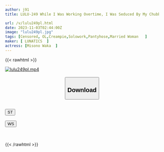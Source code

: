 ```yaml
---
author: j91
title: LULU-249 While I Was Working Overtime, I Was Seduced By My Chubby Butt Married Woman Boss's Steamy Pantyhose Provocation And Was Made To Ejaculate Over And Over Again With Her Leg Techniques. Waka Misono

url: /v/lulu249pl.html
date: 2023-11-03T02:44:00Z
image: "lulu249pl.jpg"
tags: [Censored, OL,Creampie,Solowork,Pantyhose,Married Woman	]
maker: [ LUNATICS  ]
actress: [Misono Waka  ]
---
```



{{< rawhtml >}}

<div class="video" data-videoid="L1RQ3oo3PYsRR0P">
    <a href="javascript:;">
        <img src="https://my.j91.asia/v/lulu249pl.jpg" width="WIDTH" height="HEIGHT" alt="lulu249pl.mp4" loading="lazy">
    </a>
</div>

<script type="text/javascript" src="https://j91.asia/asset/on-demand-st.js"></script>

<br>
  <link rel="stylesheet" href="https://j91.asia/asset/bs5.css">
  
  <center>
  <button class="btn btn-primary" type="button" data-bs-toggle="collapse" data-bs-target=".multi-collapse" aria-expanded="false" aria-controls="multiCollapseExample1 multiCollapseExample2"><h2>Download</h2></button></center>
</p>
<div class="row">
  <div class="col">
    <div class="collapse multi-collapse" id="multiCollapseExample1">
      <div class="card card-body">
	      	      <br>
<div class="buttons">  
<a href="https://streamtape.to/v/L1RQ3oo3PYsRR0P"><button class="btn-hover color-3"><i class="fa fa-download"></i> ST</button></a></div>
    </div>
  </div>
</div>
  <div class="col">
    <div class="collapse multi-collapse" id="multiCollapseExample2">
      <div class="card card-body">
	      <br>
<div class="buttons">
    <a href="https://wolfstream.tv/bjv3jqk270d3"><button class="btn-hover color-9"><i class="fa fa-download"></i> WS</button></a></div>
<br><br>
      </div>
    </div>
  </div>
</div>

{{< /rawhtml >}}
